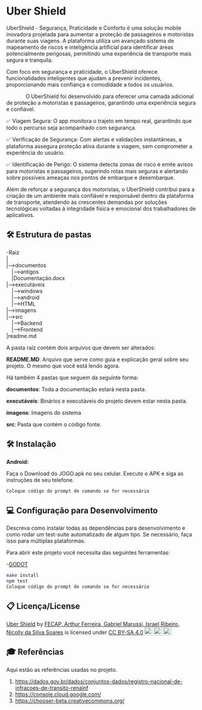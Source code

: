 # Uber Shield

UberShield - Segurança, Praticidade e Conforto é uma solução mobile inovadora projetada para aumentar a proteção de passageiros e motoristas durante suas viagens. A plataforma utiliza um avançado sistema de mapeamento de riscos e inteligência artificial para identificar áreas potencialmente perigosas, permitindo uma experiência de transporte mais segura e tranquila.

Com foco em segurança e praticidade, o UberShield oferece funcionalidades inteligentes que ajudam a prevenir incidentes, proporcionando mais confiança e comodidade a todos os usuários.

</p>
<p>
&nbsp;&nbsp;&nbsp;&nbsp;&nbsp;&nbsp;&nbsp;&nbsp;&nbsp;&nbsp;&nbsp;&nbsp;
O UberShield foi desenvolvido para oferecer uma camada adicional de proteção a motoristas e passageiros, garantindo uma experiência segura e confiável.

✅ Viagem Segura: O app monitora o trajeto em tempo real, garantindo que todo o percurso seja acompanhado com segurança.

✅ Verificação de Segurança: Com alertas e validações instantâneas, a plataforma assegura proteção ativa durante a viagem, sem comprometer a experiência do usuário.

✅ Identificação de Perigo: O sistema detecta zonas de risco e emite avisos para motoristas e passageiros, sugerindo rotas mais seguras e alertando sobre possíveis ameaças nos pontos de embarque e desembarque.

Além de reforçar a segurança dos motoristas, o UberShield contribui para a criação de um ambiente mais confiável e responsável dentro da plataforma de transporte, atendendo às crescentes demandas por soluções tecnológicas voltadas à integridade física e emocional dos trabalhadores de aplicativos.
</p>



## 🛠 Estrutura de pastas

-Raiz<br>
|<br>
|-->documentos<br>
  &emsp;|-->antigos<br>
  &emsp;|Documentação.docx<br>
|-->executáveis<br>
  &emsp;|-->windows<br>
  &emsp;|-->android<br>
  &emsp;|-->HTML<br>
|-->imagens<br>
|-->src<br>
  &emsp;|-->Backend<br>
  &emsp;|-->Frontend<br>
|readme.md<br>

A pasta raíz contém dois arquivos que devem ser alterados:

<b>README.MD</b>: Arquivo que serve como guia e explicação geral sobre seu projeto. O mesmo que você está lendo agora.

Há também 4 pastas que seguem da seguinte forma:

<b>documentos</b>: Toda a documentação estará nesta pasta.

<b>executáveis</b>: Binários e executáveis do projeto devem estar nesta pasta.

<b>imagens</b>: Imagens do sistema

<b>src</b>: Pasta que contém o código fonte.

## 🛠 Instalação

<b>Android:</b>

Faça o Download do JOGO.apk no seu celular.
Execute o APK e siga as instruções de seu telefone.

```sh
Coloque código do prompt de comando se for necessário
```

## 💻 Configuração para Desenvolvimento

Descreva como instalar todas as dependências para desenvolvimento e como rodar um test-suite automatizado de algum tipo. Se necessário, faça isso para múltiplas plataformas.

Para abrir este projeto você necessita das seguintes ferramentas:

-<a href="https://godotengine.org/download">GODOT</a>

```sh
make install
npm test
Coloque código do prompt de comando se for necessário
```

## 📋 Licença/License
<p xmlns:cc="http://creativecommons.org/ns#" xmlns:dct="http://purl.org/dc/terms/"><a property="dct:title" rel="cc:attributionURL" href="https://github.com/2025-1-NCC3/Projeto18">Uber Shield</a> by <a rel="cc:attributionURL dct:creator" property="cc:attributionName" href="https://github.com/2025-1-NCC3/Projeto18">FECAP, Arthur Ferreira, Gabriel Marussi, Israel Ribeiro, Nicolly da Silva Soares</a> is licensed under <a href="https://creativecommons.org/licenses/by-sa/4.0/?ref=chooser-v1" target="_blank" rel="license noopener noreferrer" style="display:inline-block;">CC BY-SA 4.0<img style="height:22px!important;margin-left:3px;vertical-align:text-bottom;" src="https://mirrors.creativecommons.org/presskit/icons/cc.svg?ref=chooser-v1" alt=""><img style="height:22px!important;margin-left:3px;vertical-align:text-bottom;" src="https://mirrors.creativecommons.org/presskit/icons/by.svg?ref=chooser-v1" alt=""><img style="height:22px!important;margin-left:3px;vertical-align:text-bottom;" src="https://mirrors.creativecommons.org/presskit/icons/sa.svg?ref=chooser-v1" alt=""></a></p>

## 🎓 Referências

Aqui estão as referências usadas no projeto.

1. https://dados.gov.br/dados/conjuntos-dados/registro-nacional-de-infracoes-de-transito-renainf
2.  https://console.cloud.google.com/
3. <https://chooser-beta.creativecommons.org/>

